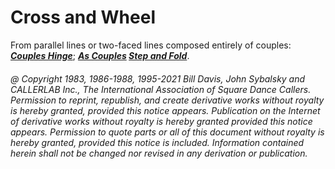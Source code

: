 
# Cross and Wheel

From parallel lines or two-faced lines composed entirely of couples:
***[Couples Hinge](../ms/hinge.md)***;
***[As Couples](../a1/as_couples.md)
[Step and Fold](../c1/step_and_fold.md)***.

###### @ Copyright 1983, 1986-1988, 1995-2021 Bill Davis, John Sybalsky and CALLERLAB Inc., The International Association of Square Dance Callers. Permission to reprint, republish, and create derivative works without royalty is hereby granted, provided this notice appears. Publication on the Internet of derivative works without royalty is hereby granted provided this notice appears. Permission to quote parts or all of this document without royalty is hereby granted, provided this notice is included. Information contained herein shall not be changed nor revised in any derivation or publication.
